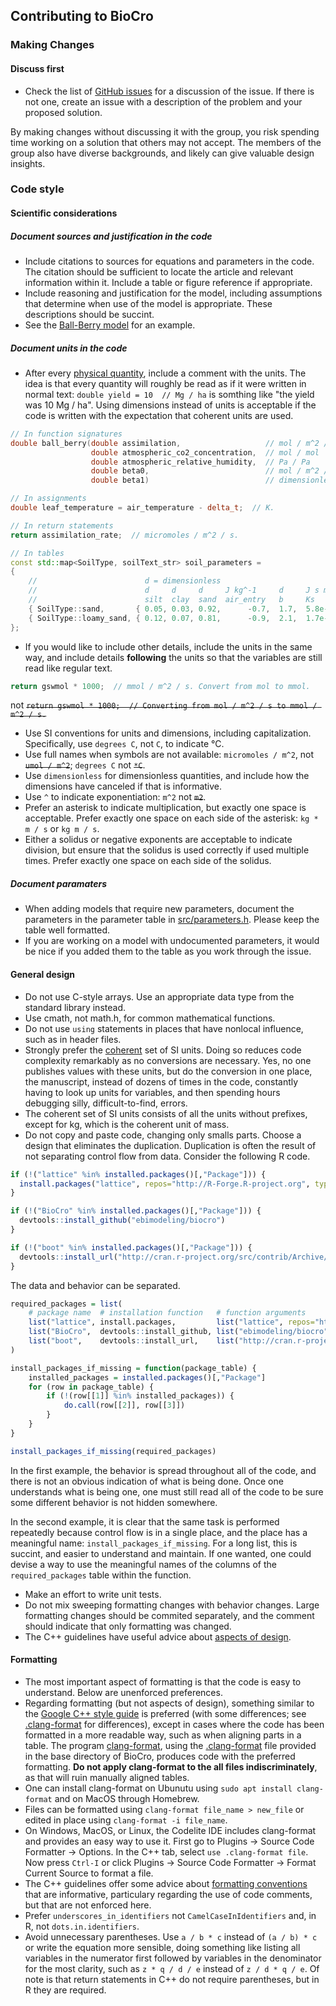 ## Contributing to BioCro

### Making Changes

#### Discuss first
* Check the list of [GitHub issues](https://github.com/ebimodeling/biocro-dev/issues) for a discussion of the issue. If there is not one, create an issue with a description of the problem and your proposed solution.

 By making changes without discussing it with the group, you risk spending time working on a solution that others may not accept. The members of the group also have diverse backgrounds, and likely can give valuable design insights.

### Code style

#### Scientific considerations

##### Document sources and justification in the code
* Include citations to sources for equations and parameters in the code. The citation should be sufficient to locate the article and relevant information within it. Include a table or figure reference if appropriate.
* Include reasoning and justification for the model, including assumptions that determine when use of the model is appropriate.  These descriptions should be succint.
* See the [Ball-Berry model](../src/module_library/ball_berry.cpp) for an example.

##### Document units in the code
* After every [physical quantity](https://en.wikipedia.org/wiki/Physical_quantity), include a comment with the units. The idea is that every quantity will roughly be read as if it were written in normal text: ```double yield = 10  // Mg / ha``` is somthing like "the yield was 10 Mg / ha". Using dimensions instead of units is acceptable if the code is written with the expectation that coherent units are used.

 ```c++
 // In function signatures
 double ball_berry(double assimilation,                   // mol / m^2 / s
                   double atmospheric_co2_concentration,  // mol / mol
                   double atmospheric_relative_humidity,  // Pa / Pa
                   double beta0,                          // mol / m^2 / s
                   double beta1)                          // dimensionless from [mol / m^2 / s] / [mol / m^2 / s]

 // In assignments
 double leaf_temperature = air_temperature - delta_t;  // K.

 // In return statements
 return assimilation_rate;  // micromoles / m^2 / s.

 // In tables
 const std::map<SoilType, soilText_str> soil_parameters =
 {
     //                        d = dimensionless
     //                        d     d     d     J kg^-1     d     J s m^-3     d     d      d     Mg m^-3
     //                        silt  clay  sand  air_entry   b     Ks           satur fieldc wiltp bulk_density
     { SoilType::sand,       { 0.05, 0.03, 0.92,      -0.7,  1.7,  5.8e-3,      0.87, 0.09,  0.03, 1.60 } },
     { SoilType::loamy_sand, { 0.12, 0.07, 0.81,      -0.9,  2.1,  1.7e-3,      0.72, 0.13,  0.06, 1.55 } },
 };
 ```
* If you would like to include other details, include the units in the same way, and include details **following** the units so that the variables are still read like regular text.

 ```c++
 return gswmol * 1000;  // mmol / m^2 / s. Convert from mol to mmol.
 ```
 not ~~`return gswmol * 1000;  // Converting from mol / m^2 / s to mmol / m^2 / s.`~~
* Use SI conventions for units and dimensions, including capitalization. Specifically, use `degrees C`, not `C`, to indicate &deg;C.
* Use full names when symbols are not available: `micromoles / m^2`, not ~~`umol / m^2`~~; `degrees C` not ~~``*C``~~.
* Use `dimensionless` for dimensionless quantities, and include how the dimensions have canceled if that is informative.
* Use `^` to indicate exponentiation: `m^2` not ~~`m2`~~.
* Prefer an asterisk to indicate multiplication, but exactly one space is acceptable. Prefer exactly one space on each side of the asterisk: `kg * m / s` or `kg m / s`.
* Either a solidus or negative exponents are acceptable to indicate division, but ensure that the solidus is used correctly if used multiple times. Prefer exactly one space on each side of the solidus.

##### Document paramaters
* When adding models that require new parameters, document the parameters in the parameter table in [src/parameters.h](../src/parameters.h). Please keep the table well formatted.
* If you are working on a model with undocumented parameters, it would be nice if you added them to the table as you work through the issue.

#### General design
* Do not use C-style arrays. Use an appropriate data type from the standard library instead.
* Use cmath, not math.h, for common mathematical functions. 
* Do not use `using` statements in places that have nonlocal influence, such as in header files.
* Strongly prefer the [coherent](https://en.wikipedia.org/wiki/Coherence_%28units_of_measurement%29) set of SI units. Doing so reduces code complexity remarkably as no conversions are necessary. Yes, no one publishes values with these units, but do the conversion in one place, the manuscript, instead of dozens of times in the code, constantly having to look up units for variables, and then spending hours debugging silly, difficult-to-find, errors.
 * The coherent set of SI units consists of all the units without prefixes, except for kg, which is the coherent unit of mass.
* Do not copy and paste code, changing only smalls parts. Choose a design that eliminates the duplication. Duplication is often the result of not separating control flow from data. Consider the following R code.

 ```r
 if (!("lattice" %in% installed.packages()[,"Package"])) {
   install.packages("lattice", repos="http://R-Forge.R-project.org", type="source")
 }

 if (!("BioCro" %in% installed.packages()[,"Package"])) {
   devtools::install_github("ebimodeling/biocro")
 }

 if (!("boot" %in% installed.packages()[,"Package"])) {
   devtools::install_url("http://cran.r-project.org/src/contrib/Archive/boot/boot_1.3-7.tar.gz")
 }
 ```

 The data and behavior can be separated.
 ```r
 required_packages = list(
     # package name  # installation function   # function arguments
     list("lattice", install.packages,         list("lattice", repos="http://R-Forge.R-project.org", type="source")),
     list("BioCro",  devtools::install_github, list("ebimodeling/biocro")),
     list("boot",    devtools::install_url,    list("http://cran.r-project.org/src/contrib/Archive/boot/boot_1.3-7.tar.gz"))
 )

 install_packages_if_missing = function(package_table) {
     installed_packages = installed.packages()[,"Package"]
     for (row in package_table) {
         if (!(row[[1]] %in% installed_packages)) {
             do.call(row[[2]], row[[3]])
         }
     }
 }

 install_packages_if_missing(required_packages)
 ```

 In the first example, the behavior is spread throughout all of the code, and there is not an obvious indication of what is being done. Once one understands what is being one, one must still read all of the code to be sure some different behavior is not hidden somewhere.

 In the second example, it is clear that the same task is performed repeatedly because control flow is in a single place, and the place has a meaningful name: `install_packages_if_missing`. For a long list, this is succint, and easier to understand and maintain. If one wanted, one could devise a way to use the meaningful names of the columns of the `required_packages` table within the function.

* Make an effort to write unit tests.
* Do not mix sweeping formatting changes with behavior changes. Large formatting changes should be commited separately, and the comment should indicate that only formatting was changed.
* The C++ guidelines have useful advice about [aspects of design](https://isocpp.github.io/CppCoreGuidelines/CppCoreGuidelines#S-naming).

#### Formatting
* The most important aspect of formatting is that the code is easy to understand. Below are unenforced preferences.
* Regarding formatting (but not aspects of design), something similar to the [Google C++ style guide](https://google.github.io/styleguide/cppguide.html) is preferred (with some differences; see [.clang-format](../.clang-format) for differences), except in cases where the code has been formatted in a more readable way, such as when aligning parts in a table. The program [clang-format](https://clang.llvm.org/docs/ClangFormat.html), using the [.clang-format](../.clang-format) file provided in the base directory of BioCro, produces code with the preferred formatting. **Do not apply clang-format to the all files indiscriminately**, as that will ruin manually aligned tables.
 * One can install clang-format on Ubunutu using `sudo apt install clang-format` and on MacOS through Homebrew.
 * Files can be formatted using `clang-format file_name > new_file` or edited in place using `clang-format -i file_name`.
 * On Windows, MacOS, or Linux, the Codelite IDE includes clang-format and provides an easy way to use it. First go to Plugins -> Source Code Formatter -> Options. In the C++ tab, select `use .clang-format file`. Now press `Ctrl-I` or click Plugins -> Source Code Formatter -> Format Current Source to format a file.
* The C++ guidelines offer some advice about [formatting conventions](https://isocpp.github.io/CppCoreGuidelines/CppCoreGuidelines#S-naming) that are informative, particulary regarding the use of code comments, but that are not enforced here. 
* Prefer `underscores_in_identifiers` not `CamelCaseInIdentifiers` and, in R, not `dots.in.identifiers`.
* Avoid unnecessary parentheses. Use `a / b * c` instead of `(a / b) * c` or write the equation more sensible, doing something like listing all variables in the numerator first followed by variables in the denominator for the most clarity, such as `z * q / d / e` instead of `z / d * q / e`. Of note is that return statements in C++ do not require parentheses, but in R they are required.

